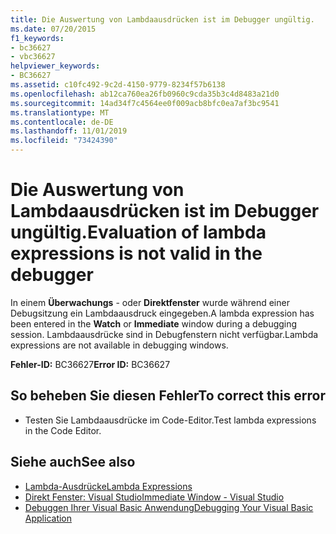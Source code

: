 ```yaml
---
title: Die Auswertung von Lambdaausdrücken ist im Debugger ungültig.
ms.date: 07/20/2015
f1_keywords:
- bc36627
- vbc36627
helpviewer_keywords:
- BC36627
ms.assetid: c10fc492-9c2d-4150-9779-8234f57b6138
ms.openlocfilehash: ab12ca760ea26fb0960c9cda35b3c4d8483a21d0
ms.sourcegitcommit: 14ad34f7c4564ee0f009acb8bfc0ea7af3bc9541
ms.translationtype: MT
ms.contentlocale: de-DE
ms.lasthandoff: 11/01/2019
ms.locfileid: "73424390"
---
```

# <a name="evaluation-of-lambda-expressions-is-not-valid-in-the-debugger"></a><span data-ttu-id="ddb1a-102">Die Auswertung von Lambdaausdrücken ist im Debugger ungültig.</span><span class="sxs-lookup"><span data-stu-id="ddb1a-102">Evaluation of lambda expressions is not valid in the debugger</span></span>
<span data-ttu-id="ddb1a-103">In einem **Überwachungs** - oder **Direktfenster** wurde während einer Debugsitzung ein Lambdaausdruck eingegeben.</span><span class="sxs-lookup"><span data-stu-id="ddb1a-103">A lambda expression has been entered in the **Watch** or **Immediate** window during a debugging session.</span></span> <span data-ttu-id="ddb1a-104">Lambdaausdrücke sind in Debugfenstern nicht verfügbar.</span><span class="sxs-lookup"><span data-stu-id="ddb1a-104">Lambda expressions are not available in debugging windows.</span></span>  
  
 <span data-ttu-id="ddb1a-105">**Fehler-ID:** BC36627</span><span class="sxs-lookup"><span data-stu-id="ddb1a-105">**Error ID:** BC36627</span></span>  
  
## <a name="to-correct-this-error"></a><span data-ttu-id="ddb1a-106">So beheben Sie diesen Fehler</span><span class="sxs-lookup"><span data-stu-id="ddb1a-106">To correct this error</span></span>  
  
- <span data-ttu-id="ddb1a-107">Testen Sie Lambdaausdrücke im Code-Editor.</span><span class="sxs-lookup"><span data-stu-id="ddb1a-107">Test lambda expressions in the Code Editor.</span></span>  
  
## <a name="see-also"></a><span data-ttu-id="ddb1a-108">Siehe auch</span><span class="sxs-lookup"><span data-stu-id="ddb1a-108">See also</span></span>

- [<span data-ttu-id="ddb1a-109">Lambda-Ausdrücke</span><span class="sxs-lookup"><span data-stu-id="ddb1a-109">Lambda Expressions</span></span>](../../visual-basic/programming-guide/language-features/procedures/lambda-expressions.md)
- [<span data-ttu-id="ddb1a-110">Direkt Fenster: Visual Studio</span><span class="sxs-lookup"><span data-stu-id="ddb1a-110">Immediate Window - Visual Studio</span></span>](/visualstudio/ide/reference/immediate-window)
- [<span data-ttu-id="ddb1a-111">Debuggen Ihrer Visual Basic Anwendung</span><span class="sxs-lookup"><span data-stu-id="ddb1a-111">Debugging Your Visual Basic Application</span></span>](/visualstudio/debugger/debugger-basics)
